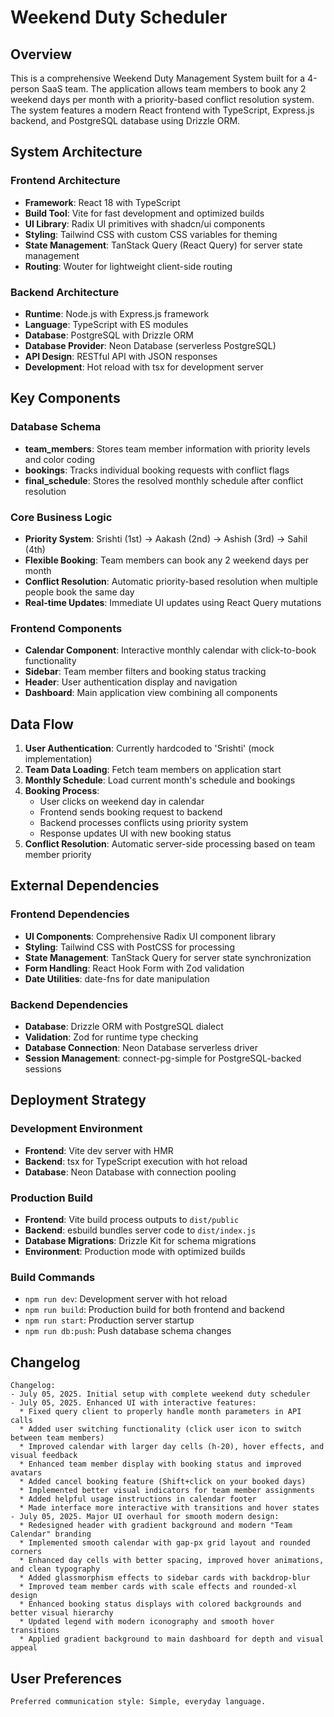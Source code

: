 # Weekend Duty Scheduler

## Overview

This is a comprehensive Weekend Duty Management System built for a 4-person SaaS team. The application allows team members to book any 2 weekend days per month with a priority-based conflict resolution system. The system features a modern React frontend with TypeScript, Express.js backend, and PostgreSQL database using Drizzle ORM.

## System Architecture

### Frontend Architecture
- **Framework**: React 18 with TypeScript
- **Build Tool**: Vite for fast development and optimized builds
- **UI Library**: Radix UI primitives with shadcn/ui components
- **Styling**: Tailwind CSS with custom CSS variables for theming
- **State Management**: TanStack Query (React Query) for server state management
- **Routing**: Wouter for lightweight client-side routing

### Backend Architecture
- **Runtime**: Node.js with Express.js framework
- **Language**: TypeScript with ES modules
- **Database**: PostgreSQL with Drizzle ORM
- **Database Provider**: Neon Database (serverless PostgreSQL)
- **API Design**: RESTful API with JSON responses
- **Development**: Hot reload with tsx for development server

## Key Components

### Database Schema
- **team_members**: Stores team member information with priority levels and color coding
- **bookings**: Tracks individual booking requests with conflict flags
- **final_schedule**: Stores the resolved monthly schedule after conflict resolution

### Core Business Logic
- **Priority System**: Srishti (1st) → Aakash (2nd) → Ashish (3rd) → Sahil (4th)
- **Flexible Booking**: Team members can book any 2 weekend days per month
- **Conflict Resolution**: Automatic priority-based resolution when multiple people book the same day
- **Real-time Updates**: Immediate UI updates using React Query mutations

### Frontend Components
- **Calendar Component**: Interactive monthly calendar with click-to-book functionality
- **Sidebar**: Team member filters and booking status tracking
- **Header**: User authentication display and navigation
- **Dashboard**: Main application view combining all components

## Data Flow

1. **User Authentication**: Currently hardcoded to 'Srishti' (mock implementation)
2. **Team Data Loading**: Fetch team members on application start
3. **Monthly Schedule**: Load current month's schedule and bookings
4. **Booking Process**: 
   - User clicks on weekend day in calendar
   - Frontend sends booking request to backend
   - Backend processes conflicts using priority system
   - Response updates UI with new booking status
5. **Conflict Resolution**: Automatic server-side processing based on team member priority

## External Dependencies

### Frontend Dependencies
- **UI Components**: Comprehensive Radix UI component library
- **Styling**: Tailwind CSS with PostCSS for processing
- **State Management**: TanStack Query for server state synchronization
- **Form Handling**: React Hook Form with Zod validation
- **Date Utilities**: date-fns for date manipulation

### Backend Dependencies
- **Database**: Drizzle ORM with PostgreSQL dialect
- **Validation**: Zod for runtime type checking
- **Database Connection**: Neon Database serverless driver
- **Session Management**: connect-pg-simple for PostgreSQL-backed sessions

## Deployment Strategy

### Development Environment
- **Frontend**: Vite dev server with HMR
- **Backend**: tsx for TypeScript execution with hot reload
- **Database**: Neon Database with connection pooling

### Production Build
- **Frontend**: Vite build process outputs to `dist/public`
- **Backend**: esbuild bundles server code to `dist/index.js`
- **Database Migrations**: Drizzle Kit for schema migrations
- **Environment**: Production mode with optimized builds

### Build Commands
- `npm run dev`: Development server with hot reload
- `npm run build`: Production build for both frontend and backend
- `npm run start`: Production server startup
- `npm run db:push`: Push database schema changes

## Changelog

```
Changelog:
- July 05, 2025. Initial setup with complete weekend duty scheduler
- July 05, 2025. Enhanced UI with interactive features:
  * Fixed query client to properly handle month parameters in API calls
  * Added user switching functionality (click user icon to switch between team members)
  * Improved calendar with larger day cells (h-20), hover effects, and visual feedback
  * Enhanced team member display with booking status and improved avatars
  * Added cancel booking feature (Shift+click on your booked days)
  * Implemented better visual indicators for team member assignments
  * Added helpful usage instructions in calendar footer
  * Made interface more interactive with transitions and hover states
- July 05, 2025. Major UI overhaul for smooth modern design:
  * Redesigned header with gradient background and modern "Team Calendar" branding
  * Implemented smooth calendar with gap-px grid layout and rounded corners
  * Enhanced day cells with better spacing, improved hover animations, and clean typography
  * Added glassmorphism effects to sidebar cards with backdrop-blur
  * Improved team member cards with scale effects and rounded-xl design
  * Enhanced booking status displays with colored backgrounds and better visual hierarchy
  * Updated legend with modern iconography and smooth hover transitions
  * Applied gradient background to main dashboard for depth and visual appeal
```

## User Preferences

```
Preferred communication style: Simple, everyday language.
```